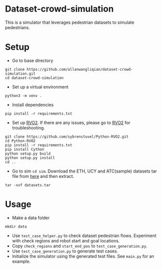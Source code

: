 # Dataset-crowd-simulation
This is a simulator that leverages pedestrian datasets to simulate pedestrians.

# Setup
- Go to base directory
```
git clone https://github.com/allanwangliqian/dataset-crowd-simulation.git
cd dataset-crowd-simulation
```

- Set up a virtual environment
```
python3 -m venv .
```

- Install dependencies
```
pip install -r requirements.txt
```

- Set up [RVO2](https://github.com/sybrenstuvel/Python-RVO2). If there are any issues, please go to [RVO2](https://github.com/sybrenstuvel/Python-RVO2) for troubleshooting.
```
git clone https://github.com/sybrenstuvel/Python-RVO2.git
cd Python-RVO2
pip install -r requirements.txt
pip install Cython
python setup.py build
python setup.py install
cd ..
```

- Go to sim `cd sim`. Download the ETH, UCY and ATC(sample) datasets tar file from [here](https://drive.google.com/file/d/1Q_5xG4CmC69oEvriss0psAsr4CGtl8yZ/view?usp=sharing) and then extract.
```
tar -xvf datasets.tar
```

# Usage
- Make a data folder
```
mkdir data
```
- Use `test_case_helper.py` to check dataset pedestrian flows. Experiment with check regions and robot start and goal locations.
- Copy `check_regions` and `start_end_pos` to `test_case_generation.py`.
- Use `test_case_generation.py` to generate test cases.
- Initialize the simulator using the generated test files. See `main.py` for an example.